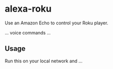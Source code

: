 # alexa-roku
Use an Amazon Echo to control your Roku player.

... voice commands ...

## Usage
Run this on your local network and ...
